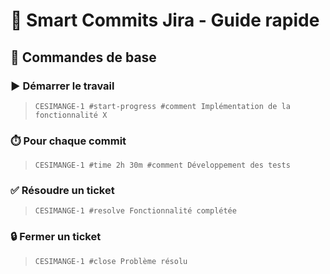 # 📝 Smart Commits Jira - Guide rapide

## 🚀 Commandes de base

### ▶️ Démarrer le travail
> `CESIMANGE-1 #start-progress #comment Implémentation de la fonctionnalité X`

### ⏱️ Pour chaque commit
> `CESIMANGE-1 #time 2h 30m #comment Développement des tests`

### ✅ Résoudre un ticket
> `CESIMANGE-1 #resolve Fonctionnalité complétée`

### 🔒 Fermer un ticket
> `CESIMANGE-1 #close Problème résolu`